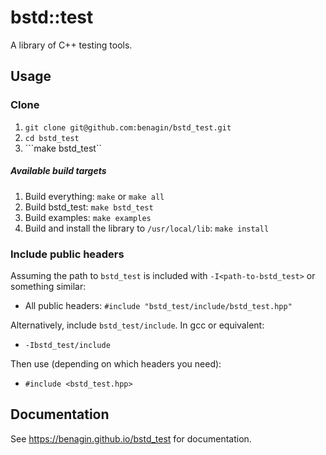 # bstd::test

A library of C++ testing tools.

## Usage

### Clone

1. ```git clone git@github.com:benagin/bstd_test.git```
2. ```cd bstd_test```
3. ```make bstd_test``

##### Available build targets
1. Build everything: ```make``` or ```make all```
2. Build bstd_test: ```make bstd_test```
3. Build examples: ```make examples```
4. Build and install the library to ```/usr/local/lib```: ```make install```

### Include public headers

Assuming the path to `bstd_test` is included with ```-I<path-to-bstd_test>``` or something similar:

* All public headers: ```#include "bstd_test/include/bstd_test.hpp"```

Alternatively, include ```bstd_test/include```. In gcc or equivalent:
* ```-Ibstd_test/include```

Then use (depending on which headers you need):
* ```#include <bstd_test.hpp>```

## Documentation

See https://benagin.github.io/bstd_test for documentation.
